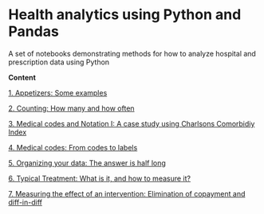 # Health analytics using Python and Pandas

A set of notebooks demonstrating methods for how to analyze hospital and prescription data using Python

**Content**

[1. Appetizers: Some examples](https://github.com/hmelberg/health-analytics-using-python/blob/master/1_Appetizers_Some_examples.ipynb)

[2. Counting: How many and how often](https://github.com/hmelberg/health-analytics-using-python/blob/master/2_Ways_of_counting_How_many_and_how_often.ipynb)

[3. Medical codes and Notation I: A case study using Charlsons Comorbidiy Index](https://github.com/hmelberg/health-analytics-using-python/blob/master/Notation_to_deal_with_medical_codes_and_Charlsons_comorbidity_index.ipynb)

[4. Medical codes: From codes to labels](https://github.com/hmelberg/health-analytics-using-python/blob/master/Medical_codesv2.ipynb)

[5. Organizing your data: The answer is half long](https://github.com/hmelberg/health-analytics-using-python/blob/master/4_Organizing_your_data_The_answer_is_half_long.ipynb)

[6. Typical Treatment: What is it, and how to measure it?](
https://github.com/hmelberg/health-analytics-using-python/blob/master/5_Typical_Treatment_Part_II.ipynb)

[7. Measuring the effect of an intervention: Elimination of copayment and diff-in-diff]( https://github.com/hmelberg/health-analytics-using-python/blob/master/gp_visits.ipynb)



